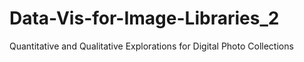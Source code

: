 # Data-Vis-for-Image-Libraries_2
Quantitative and Qualitative Explorations for Digital Photo Collections
